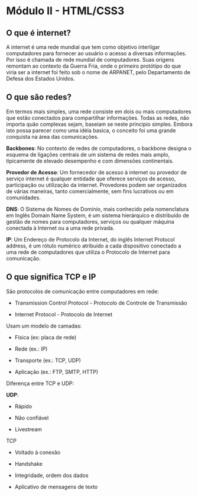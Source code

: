 # Módulo II - HTML/CSS3

## O que é internet?

A internet é uma rede mundial que tem como objetivo interligar computadores para fornecer ao usuário o acesso a diversas informações. Por isso é chamada de rede mundial de computadores. Suas origens remontam ao contexto da Guerra Fria, onde o primeiro protótipo do que viria ser a internet foi feito sob o nome de ARPANET, pelo Departamento de Defesa dos Estados Unidos.

## O que são redes?

Em termos mais simples, uma rede consiste em dois ou mais computadores que estão conectados para compartilhar informações. Todas as redes, não importa quão complexas sejam, baseiam se neste principio simples. Embora isto possa parecer como uma idéia basica, o conceito foi uma grande conquista na área das comunicações.

**Backbones**: No contexto de redes de computadores, o backbone designa o esquema de ligações centrais de um sistema de redes mais amplo, tipicamente de elevado desempenho e com dimensões continentais.

**Provedor de Acesso**: Um fornecedor de acesso à internet ou provedor de serviço internet é qualquer entidade que oferece serviços de acesso, participação ou utilização da internet. Provedores podem ser organizados de várias maneiras, tanto comercialmente, sem fins lucrativos ou em comunidades.

**DNS**: O Sistema de Nomes de Domínio, mais conhecido pela nomenclatura em Inglês Domain Name System, é um sistema hierárquico e distribuído de gestão de nomes para computadores, serviços ou qualquer máquina conectada à Internet ou a uma rede privada.

**IP**: Um Endereço de Protocolo da Internet, do inglês Internet Protocol address, é um rótulo numérico atribuído a cada dispositivo conectado a uma rede de computadores que utiliza o Protocolo de Internet para comunicação.

## O que significa TCP e IP

São protocolos de comunicação entre computadores em rede:

- Transmission Control Protocol - Protocolo de Controle de Transmissão

- Internet Protocol - Protocolo de Internet

Usam um modelo de camadas:

- Física (ex: placa de rede)

- Rede (ex.: IP)

- Transporte (ex.: TCP, UDP)

- Aplicação (ex.: FTP, SMTP, HTTP)

Diferença entre TCP e UDP:

**UDP**:

- Rápido

- Não confiável

- Livestream

TCP

- Voltado à conexão

- Handshake

- Integridade, ordem dos dados

- Aplicativo de mensagens de texto


